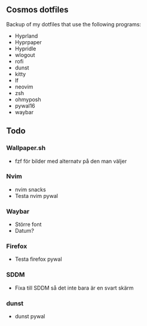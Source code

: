 ## Cosmos dotfiles
Backup of my dotfiles that use the following programs:
 - Hyprland
 - Hyprpaper
 - Hypridle
 - wlogout
 - rofi
 - dunst
 - kitty
 - lf
 - neovim
 - zsh
 - ohmyposh
 - pywal16
 - waybar

## Todo
### Wallpaper.sh
 - fzf för bilder med alternatv på den man väljer

### Nvim
 - nvim snacks
 - Testa nvim pywal

### Waybar
 - Större font
 - Datum?

### Firefox
 - Testa firefox pywal

### SDDM
 - Fixa till SDDM så det inte bara är en svart skärm

### dunst
 - dunst pywal

